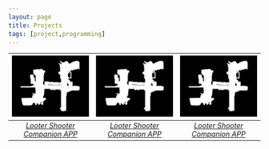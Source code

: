 ```yaml
---
layout: page
title: Projects
tags: [project,programming]
---
```


| ![BL3ICON.PNG](assets/img/lad/BL3ICON.png)         | ![BL3ICON.PNG](assets/img/lad/BL3ICON.png) | ![BL3ICON.PNG](assets/img/lad/BL3ICON.png) |
|:-------------:|:-----:|:-----------:|
| [*Looter Shooter Companion APP*](https://hoodstrats.github.io/LADReleases) |  [*Looter Shooter Companion APP*](https://hoodstrats.github.io/LADReleases) | [*Looter Shooter Companion APP*](https://hoodstrats.github.io/LADReleases) |

